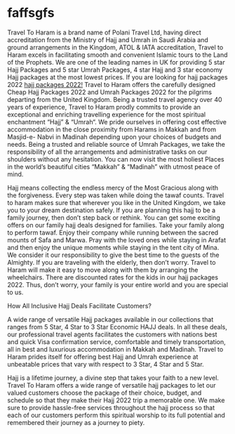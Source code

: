 # faffsgfs


Travel To Haram is a brand name of Polani Travel Ltd, having direct accreditation from the Ministry of Hajj and Umrah in Saudi Arabia and ground arrangements in the Kingdom, ATOL & IATA accreditation, Travel to Haram excels in facilitating smooth and convenient Islamic tours to the Land of the Prophets.
We are one of the leading names in UK for providing 5 star Hajj Packages and 5 star Umrah Packages, 4 star Hajj and 3 star economy Hajj packages at the most lowest prices.
If you are looking for hajj packages 2022 <a href="https://traveltoharam.co.uk/hajj-packages/">hajj packages 2022!</a>
Travel to Haram offers the carefully designed Cheap Hajj Packages 2022 and Umrah Packages 2022 for the pilgrims departing from the United Kingdom. Being a trusted travel agency over 40 years of experience, Travel to Haram prodly commits to provide an exceptional and enriching travelling experience for the most spiritual enchantment “Hajj” & “Umrah“. We pride ourselves in offering cost effective accommodation in the close proximity from Harams in Makkah and from Masjid-e- Nabvi in Madinah depending upon your choices of budgets and needs. Being a trusted and reliable source of  Umrah Packages, we take the responsibility of all the arrangements and administrative tasks on our shoulders without any hesitation. You can now visit the most holiest Places in the world’s beautiful cities “Makkah” & “Madinah” with utmost peace of mind.

Hajj means collecting the endless mercy of the Most Gracious along with the forgiveness. Every step was taken while doing the tawaf counts. Travel to haram makes sure that wherever you like in the United Kingdom, we take you to your dream destination safely. If you are planning this hajj to be a family journey, then don’t step back or rethink. You can get some exciting offers on our family hajj deals designed for families. Take your family along to perform tawaf. Enjoy their company while running between the sacred mounts of Safa and Marwa. Pray with the loved ones while staying in Arafat and then enjoy the unique moments while staying in the tent city of Mina. We consider it our responsibility to give the best time to the guests of the Almighty. If you are traveling with the elderly, then don’t worry. Travel to Haram will make it easy to move along with them by arranging the wheelchairs. There are discounted rates for the kids in our  hajj packages 2022. Thus, don’t worry, your family is your entire world and you are special to us.


How All Inclusive Hajj Deals Facilitate Customers?

A wide range of versatile Hajj packages available in our collections that ranges from 5 Star, 4 Star to 3 Star Economic HAJJ deals. In all these deals, our professional travel agents facilitates the customers with nations best and quick Visa confirmation service, comfortable and timely transportation, all in best and luxurious accommodation in Makkah and Madinah. Travel to Haram prides itself for offering best Hajj and Umrah experience at unbeatable prices that vary with respect to 3 Star, 4 Star and 5 Star.

Hajj is a lifetime journey, a divine step that takes your faith to a new level. Travel To Haram offers a wide range of versatile hajj packages to let our valued customers choose the package of their choice, budget, and schedule so that they make their Hajj 2022 trip a memorable one. We make sure to provide hassle-free services throughout the hajj process so that each of our customers perform this spiritual worship to its full potential and remembered their journey as a journey to piety.
